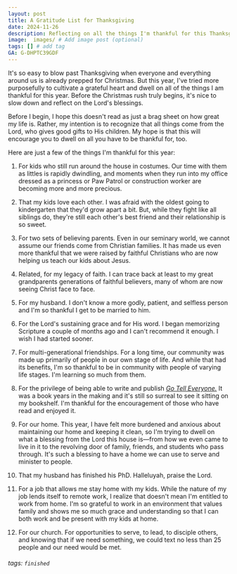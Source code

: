 ```yaml
---
layout: post
title: A Gratitude List for Thanksgiving
date: 2024-11-26
description: Reflecting on all the things I'm thankful for this Thanksgiving. # Add post description (optional)
image:  images/ # Add image post (optional)
tags: [] # add tag
GA: G-DHPTC39GDF
---
```

It's so easy to blow past Thanksgiving when everyone and everything around us is already prepped for Christmas. But this year, I've tried more purposefully to cultivate a grateful heart and dwell on all of the things I am thankful for this year. Before the Christmas rush truly begins, it's nice to slow down and reflect on the Lord's blessings. 

Before I begin, I hope this doesn't read as just a brag sheet on how great my life is. Rather, my intention is to recognize that all things come from the Lord, who gives good gifts to His children. My hope is that this will encourage you to dwell on all you have to be thankful for, too.

Here are just a few of the things I'm thankful for this year:

1. For kids who still run around the house in costumes. Our time with them as littles is rapidly dwindling, and moments when they run into my office dressed as a princess or Paw Patrol or construction worker are becoming more and more precious.

2. That my kids love each other. I was afraid with the oldest going to kindergarten that they'd grow apart a bit. But, while they fight like all siblings do, they're still each other's best friend and their relationship is so sweet.

3. For two sets of believing parents. Even in our seminary world, we cannot assume our friends come from Christian families. It has made us even more thankful that we were raised by faithful Christians who are now helping us teach our kids about Jesus.

4. Related, for my legacy of faith. I can trace back at least to my great grandparents generations of faithful believers, many of whom are now seeing Christ face to face. 

5. For my husband. I don't know a more godly, patient, and selfless person and I'm so thankful I get to be married to him.  

5. For the Lord's sustaining grace and for His word. I began memorizing Scripture a couple of months ago and I can't recommend it enough. I wish I had started sooner.

5. For multi-generational friendships. For a long time, our community was made up primarily of people in our own stage of life. And while that had its benefits, I'm so thankful to be in community with people of varying life stages. I'm learning so much from them.

6. For the privilege of being able to write and publish [*Go Tell Everyone.*](https://amzn.to/4fJ0dCj) It was a book years in the making and it's still so surreal to see it sitting on my bookshelf. I'm thankful for the encouragement of those who have read and enjoyed it.

7. For our home. This year, I have felt more burdened and anxious about maintaining our home and keeping it clean, so I'm trying to dwell on what a blessing from the Lord this house is—from how we even came to live in it to the revolving door of family, friends, and students who pass through. It's such a blessing to have a home we can use to serve and minister to people.

8. That my husband has finished his PhD. Halleluyah, praise the Lord.

9. For a job that allows me stay home with my kids. While the nature of my job lends itself to remote work, I realize that doesn't mean I'm entitled to work from home. I'm so grateful to work in an environment that values family and shows me so much grace and understanding so that I can both work and be present with my kids at home. 
10. For our church. For opportunities to serve, to lead, to disciple others, and knowing that if we need something, we could text no less than 25 people and our need would be met. 

###### tags: `finished`
